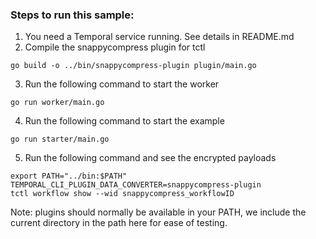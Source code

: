 ### Steps to run this sample:
1) You need a Temporal service running. See details in README.md
2) Compile the snappycompress plugin for tctl
```
go build -o ../bin/snappycompress-plugin plugin/main.go
```
3) Run the following command to start the worker
```
go run worker/main.go
```
4) Run the following command to start the example
```
go run starter/main.go
```
5) Run the following command and see the encrypted payloads
```
export PATH="../bin:$PATH" TEMPORAL_CLI_PLUGIN_DATA_CONVERTER=snappycompress-plugin
tctl workflow show --wid snappycompress_workflowID
```
Note: plugins should normally be available in your PATH, we include the current directory in the path here for ease of testing.
